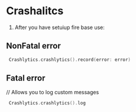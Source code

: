 # Crashalitcs

1. After you have setuiup fire base use:

## NonFatal error
```swift 
 Crashlytics.crashlytics().record(error: error)
```
## Fatal error
// Allows you to log custom messages
```swift 
 Crashlytics.crashlytics().log
```
